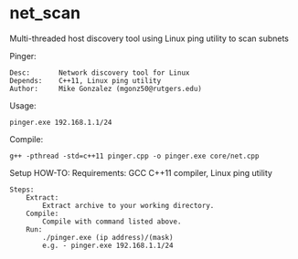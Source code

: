 # net_scan
Multi-threaded host discovery tool using Linux ping utility to scan subnets

Pinger:

    Desc:       Network discovery tool for Linux
    Depends:    C++11, Linux ping utility
    Author:     Mike Gonzalez (mgonz50@rutgers.edu)

Usage:

    pinger.exe 192.168.1.1/24

Compile:   

    g++ -pthread -std=c++11 pinger.cpp -o pinger.exe core/net.cpp

Setup HOW-TO:
    Requirements:
        GCC C++11 compiler, Linux ping utility

    Steps:
        Extract:
            Extract archive to your working directory.
        Compile:
            Compile with command listed above.
        Run:
            ./pinger.exe (ip address)/(mask)
            e.g. - pinger.exe 192.168.1.1/24
